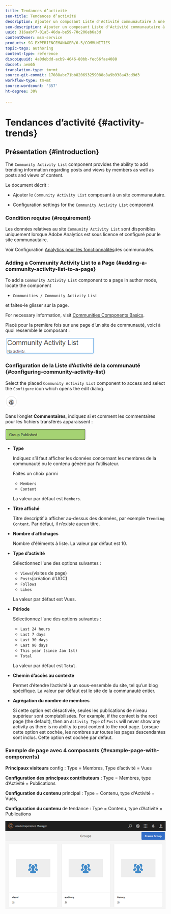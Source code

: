 ```yaml
---
title: Tendances d’activité
seo-title: Tendances d’activité
description: Ajouter un composant Liste d'Activité communautaire à une page
seo-description: Ajouter un composant Liste d'Activité communautaire à une page
uuid: 316aabf7-01a5-46da-be59-70c206eb6a3d
contentOwner: msm-service
products: SG_EXPERIENCEMANAGER/6.5/COMMUNITIES
topic-tags: authoring
content-type: reference
discoiquuid: 4a0debdd-acb9-4646-80bb-fec66fae4088
docset: aem65
translation-type: tm+mt
source-git-commit: 17088abc71bb820693259088c8a9b938a43cd9d3
workflow-type: tm+mt
source-wordcount: '357'
ht-degree: 30%

---
```



# Tendances d’activité {#activity-trends}

## Présentation {#introduction}

The `Community Activity List` component provides the ability to add trending information regarding posts and views by members as well as posts and views of content.

Le document décrit :

* Ajouter le `Community Activity List` composant à un site [](/help/communities/overview.md#community-sites)communautaire.

* Configuration settings for the `Community Activity List` component.

### Condition requise {#requirement}

Les données relatives au site `Community Activity List` sont disponibles uniquement lorsque Adobe Analytics est sous licence et configuré pour le site communautaire.

Voir Configuration [Analytics pour les fonctionnalités](/help/communities/analytics.md)des communautés.

### Adding a Community Activity List to a Page {#adding-a-community-activity-list-to-a-page}

To add a `Community Activity List` component to a page in author mode, locate the component

* `Communities / Community Activity List`

et faites-le glisser sur la page.

For necessary information, visit [Communities Components Basics](/help/communities/basics.md).

Placé pour la première fois sur une page d’un site de communauté, voici à quoi ressemble le composant :

![activité communautaire](assets/community-activity.png)

### Configuration de la Liste d’Activité de la communauté  {#configuring-community-activity-list}

Select the placed `Community Activity List` component to access and select the `Configure` icon which opens the edit dialog.

![chlimage_1-55](assets/chlimage_1-55.png)

Dans l’onglet **Commentaires**, indiquez si et comment les commentaires pour les fichiers transférés apparaissent :

![chlimage_1-56](assets/chlimage_1-56.png)

* **Type**

   Indiquez s’il faut afficher les données concernant les membres de la communauté ou le contenu généré par l’utilisateur.

   Faites un choix parmi 

   * `Members`
   * `Content`

   La valeur par défaut est `Members`.

* **Titre affiché**

   Titre descriptif à afficher au-dessus des données, par exemple `Trending Content`.
Par défaut, il n’existe aucun titre.

* **Nombre d’affichages**

   Nombre d&#39;éléments à liste.
La valeur par défaut est 10.

* **Type d’activité**

   Sélectionnez l&#39;une des options suivantes :

   * `Views`(visites de page)
   * `Posts`(création d’UGC)
   * `Follows`
   * `Likes`

   La valeur par défaut est Vues.

* **Période**

   Sélectionnez l&#39;une des options suivantes :

   * `Last 24 hours`
   * `Last 7 days`
   * `Last 30 days`
   * `Last 90 days`
   * `This year (since Jan 1st)`
   * `Total`

   La valeur par défaut est `Total`.

* **Chemin d’accès au contexte**

   Permet d’étendre l’activité à un sous-ensemble du site, tel qu’un blog spécifique.
La valeur par défaut est le site de la communauté entier.

* **Agrégation du nombre de membres**

   Si cette option est désactivée, seules les publications de niveau supérieur sont comptabilisées. For example, if the context is the root page (the default), then an `Activity Type` of `Posts` will never show any activity as there is no ability to post content to the root page. Lorsque cette option est cochée, les nombres sur toutes les pages descendantes sont inclus.
Cette option est cochée par défaut.

### Exemple de page avec 4 composants {#example-page-with-components}

**Principaux visiteurs** config : Type = Membres, Type d’activité = Vues

**Configuration des principaux contributeurs** : Type = Membres, type d’Activité = Publications

**Configuration du contenu** principal : Type = Contenu, type d&#39;Activité = Vues,

**Configuration du contenu** de tendance : Type = Contenu, type d’Activité = Publications

![chlimage_1-57](assets/chlimage_1-57.png)

